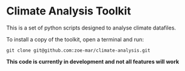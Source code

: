 # Climate Analysis Toolkit 

This is a set of python scripts designed to analyse climate 
datafiles. 

To install a copy of the toolkit, open a terminal and run:
```
git clone git@github.com:zoe-mar/climate-analysis.git
```

**This code is currently in development and not all features will work**
